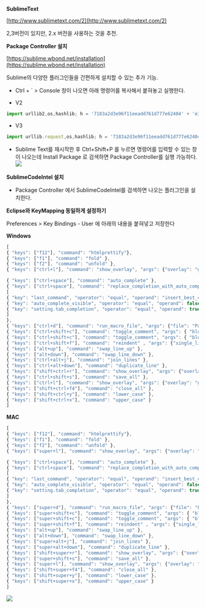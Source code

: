 **SublimeText**

[http://www.sublimetext.com/2](http://www.sublimetext.com/2) 

2,3버전이 있지만, 2.x 버전을 사용하는 것을 추천.

**Package Controller 설치**

[https://sublime.wbond.net/installation](https://sublime.wbond.net/installation)

Sublime의 다양한 플러그인들을 간편하게 설치할 수 있는 추가 기능.

* Ctrl + ` &gt; Console 창이 나오면 아래 명령어를 복사해서 붙혀놓고 실행한다.

* V2

```javascript
import urllib2,os,hashlib; h = '7183a2d3e96f11eeadd761d777e62404' + 'e330c659d4bb41d3bdf022e94cab3cd0'; pf = 'Package Control.sublime-package'; ipp = sublime.installed_packages_path(); os.makedirs( ipp ) if not os.path.exists(ipp) else None; urllib2.install_opener( urllib2.build_opener( urllib2.ProxyHandler()) ); by = urllib2.urlopen( 'http://sublime.wbond.net/' + pf.replace(' ', '%20')).read(); dh = hashlib.sha256(by).hexdigest(); open( os.path.join( ipp, pf), 'wb' ).write(by) if dh == h else None; print('Error validating download (got %s instead of %s), please try manual install' % (dh, h) if dh != h else 'Please restart Sublime Text to finish installation')
```

* V3

```javascript
import urllib.request,os,hashlib; h = '7183a2d3e96f11eeadd761d777e62404' + 'e330c659d4bb41d3bdf022e94cab3cd0'; pf = 'Package Control.sublime-package'; ipp = sublime.installed_packages_path(); urllib.request.install_opener( urllib.request.build_opener( urllib.request.ProxyHandler()) ); by = urllib.request.urlopen( 'http://sublime.wbond.net/' + pf.replace(' ', '%20')).read(); dh = hashlib.sha256(by).hexdigest(); print('Error validating download (got %s instead of %s), please try manual install' % (dh, h)) if dh != h else open(os.path.join( ipp, pf), 'wb' ).write(by)
```

* Sublime Text를 재시작한 후 Ctrl+Shift+P 를 누르면 명령어를 입력할 수 있는 창이 나오는데 Install Package 로 검색하면 Package Controller를 실행 가능하다.
![](https://raw.githubusercontent.com/newyork-tribe/study-node.js/master/tutorial/setup/image/package.png)

**SublimeCodeIntel 설치**

* Package Controller 에서 SublimeCodeIntel를 검색하면 나오는 플러그인을 설치한다.

**Eclipse와 KeyMapping 동일하게 설정하기**

Preferences &gt; Key Bindings - User 에 아래의 내용을 붙혀넣고 저장한다

**Windows**
```javascript
[
{ "keys": ["f12"], "command": "htmlprettify"},
{ "keys": ["f1"], "command": "fold" },
{ "keys": ["f2"], "command": "unfold" },
{ "keys": ["ctrl+l"], "command": "show_overlay", "args": {"overlay": "goto", "text": "@"} },

{ "keys": ["ctrl+space"], "command": "auto_complete" },
{ "keys": ["ctrl+space"], "command": "replace_completion_with_auto_complete", "context":
[
{ "key": "last_command", "operator": "equal", "operand": "insert_best_completion" },
{ "key": "auto_complete_visible", "operator": "equal", "operand": false },
{ "key": "setting.tab_completion", "operator": "equal", "operand": true }
]
},
{ "keys": ["ctrl+d"], "command": "run_macro_file", "args": {"file": "Packages/Default/Delete Line.sublime-macro"} },
{ "keys": ["ctrl+shift+c"], "command": "toggle_comment", "args": { "block": false } },
{ "keys": ["ctrl+shift+c"], "command": "toggle_comment", "args": { "block": true } },
{ "keys": ["ctrl+shift+f"], "command": "reindent" , "args": {"single_line": false}},
{ "keys": ["alt+up"], "command": "swap_line_up" },
{ "keys": ["alt+down"], "command": "swap_line_down" },
{ "keys": ["ctrl+alt+j"], "command": "join_lines" },
{ "keys": ["ctrl+alt+down"], "command": "duplicate_line" },
{ "keys": ["shift+ctrl+r"], "command": "show_overlay", "args": {"overlay": "goto", "show_files": true} },
{ "keys": ["ctrl+shift+s"], "command": "save_all" },
{ "keys": ["ctrl+l"], "command": "show_overlay", "args": {"overlay": "goto", "text": ":"} },
{ "keys": ["shift+ctrl+f4"], "command": "close_all" },
{ "keys": ["shift+ctrl+y"], "command": "lower_case" },
{ "keys": ["shift+ctrl+x"], "command": "upper_case" }
]
```

**MAC**
```javascript
[
{ "keys": ["f12"], "command": "htmlprettify"},
{ "keys": ["f1"], "command": "fold" },
{ "keys": ["f2"], "command": "unfold" },
{ "keys": ["super+l"], "command": "show_overlay", "args": {"overlay": "goto", "text": "@"} },

{ "keys": ["ctrl+space"], "command": "auto_complete" },
{ "keys": ["ctrl+space"], "command": "replace_completion_with_auto_complete", "context":
[
{ "key": "last_command", "operator": "equal", "operand": "insert_best_completion" },
{ "key": "auto_complete_visible", "operator": "equal", "operand": false },
{ "key": "setting.tab_completion", "operator": "equal", "operand": true }
]
},
{ "keys": ["super+d"], "command": "run_macro_file", "args": {"file": "Packages/Default/Delete Line.sublime-macro"} },
{ "keys": ["super+shift+c"], "command": "toggle_comment", "args": { "block": false } },
{ "keys": ["super+shift+c"], "command": "toggle_comment", "args": { "block": true } },
{ "keys": ["super+shift+f"], "command": "reindent" , "args": {"single_line": false}},
{ "keys": ["alt+up"], "command": "swap_line_up" },
{ "keys": ["alt+down"], "command": "swap_line_down" },
{ "keys": ["super+alt+j"], "command": "join_lines" },
{ "keys": ["super+alt+down"], "command": "duplicate_line" },
{ "keys": ["shift+super+r"], "command": "show_overlay", "args": {"overlay": "goto", "show_files": true} },
{ "keys": ["super+shift+s"], "command": "save_all" },
{ "keys": ["super+l"], "command": "show_overlay", "args": {"overlay": "goto", "text": ":"} },
{ "keys": ["shift+super+f4"], "command": "close_all" },
{ "keys": ["shift+super+y"], "command": "lower_case" },
{ "keys": ["shift+super+x"], "command": "upper_case" }
]
```
![](https://raw.githubusercontent.com/newyork-tribe/study-node.js/master/tutorial/setup/image/key.png)
